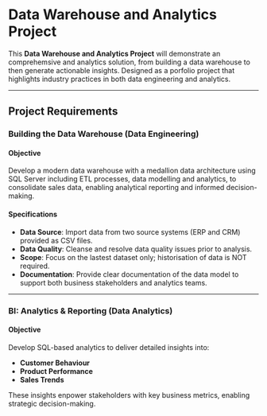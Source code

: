 # Data Warehouse and Analytics Project

This **Data Warehouse and Analytics Project** will demonstrate an comprehemsive and analytics solution, from building a data warehouse to then generate actionable insights.
Designed as a porfolio project that highlights industry practices in both data engineering and analytics. 

---
## Project Requirements

### Building the Data Warehouse (Data Engineering)

#### Objective 
Develop a modern data warehouse with a medallion data architecture using SQL Server including ETL processes, data modelling and analytics, to consolidate sales data, enabling analytical reporting and informed decision-making. 

#### Specifications 
- **Data Source**: Import data from two source systems (ERP and CRM) provided as CSV files.
- **Data Quality**: Cleanse and resolve data quality issues prior to analysis.
- **Scope**: Focus on the lastest dataset only; historisation of data is NOT required.
- **Documentation**: Provide clear documentation of the data model to support both business stakeholders and analytics teams.

---

### BI: Analytics & Reporting (Data Analytics)

#### Objective
Develop SQL-based analytics to deliver detailed insights into:
- **Customer Behaviour**
- **Product Performance**
- **Sales Trends**

These insights enpower stakeholders with key business metrics, enabling strategic decision-making. 


